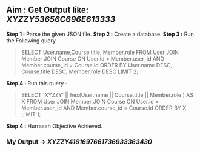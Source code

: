 
## Aim : Get Output like: _XYZZY53656C696E613333_

**Step 1 :** Parse the given JSON file.
**Step 2 :** Create a database.
**Step 3 :** Run the Following query -
>SELECT User.name,Course.title, Member.role FROM 
>User JOIN Member JOIN Course 
>ON User.id = Member.user_id AND Member.course_id = Course.id
>ORDER BY User.name DESC, Course.title DESC, Member.role DESC LIMIT 2;

**Step 4 :** Run this query -
>SELECT 'XYZZY' || hex(User.name || Course.title || Member.role ) AS X FROM 
>User JOIN Member JOIN Course 
>ON User.id = Member.user_id AND Member.course_id = Course.id
>ORDER BY X LIMIT 1;

**Step 4 :** Hurraaah Objective Achieved.

###         **My Output -> _XYZZY4161697661736933363430_**
